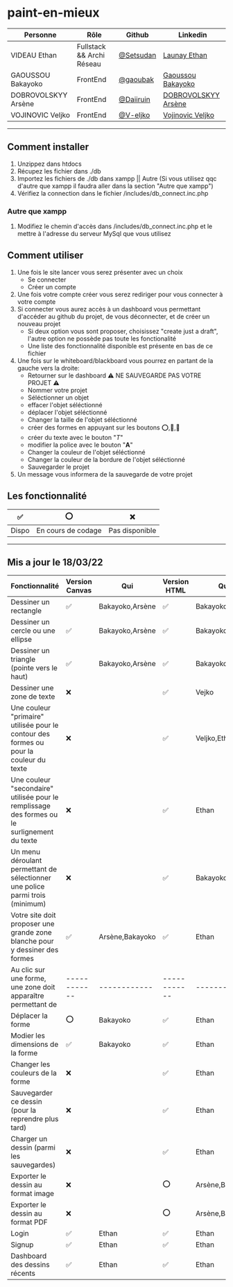 # paint-en-mieux

| Personne            | Rôle                      | Github                                   | Linkedin                                                                               |
| ------------------- | ------------------------- | ---------------------------------------- | -------------------------------------------------------------------------------------- |
| VIDEAU Ethan        | Fullstack && Archi Réseau | [@Setsudan](https://github.com/Setsudan) | [Launay Ethan](https://www.linkedin.com/in/videau-launay-ethan/)                       |
| GAOUSSOU Bakayoko   | FrontEnd                  | [@gaoubak](https://github.com/gaoubak)   | [Gaoussou Bakayoko](https://www.linkedin.com/in/kader-bakayoko-341b53190/)             |
| DOBROVOLSKYY Arsène | FrontEnd          | [@Daiiruin](https://github.com/Daiiruin) | [DOBROVOLSKYY Arsène](https://www.linkedin.com/in/ars%C3%A8ne-dobrovolskyy-458045226/) |
| VOJINOVIC Veljko    | FrontEnd         | [@V-eljko](https://github.com/V-eljko)   | [Vojinovic Veljko](https://www.linkedin.com/in/veljko-vojinovic-365823226/)            |

---

## Comment installer

1. Unzippez dans htdocs
2. Récupez les fichier dans ./db
3. Importez les fichiers de ./db dans xampp || Autre (Si vous utilisez qqc d'autre que xampp il faudra aller dans la section "Autre que xampp")
4. Vérifiez la connection dans le fichier /includes/db_connect.inc.php

### Autre que xampp

1. Modifiez le chemin d'accès dans /includes/db_connect.inc.php et le mettre à l'adresse du serveur MySql que vous utilisez

## Comment utiliser

1. Une fois le site lancer vous serez présenter avec un choix
   - Se connecter
   - Créer un compte
2. Une fois votre compte créer vous serez rediriger pour vous connecter à votre compte
3. Si connecter vous aurez accès à un dashboard vous permettant d'accéder au github du projet, de vous déconnecter, et de créer un nouveau projet
   - Si deux option vous sont proposer, choisissez "create just a draft", l'autre option ne possède pas toute les fonctionalité
   - Une liste des fonctionnalité disponible est présente en bas de ce fichier
4. Une fois sur le whiteboard/blackboard vous pourrez en partant de la gauche vers la droite:
   - Retourner sur le dashboard ⚠️ NE SAUVEGARDE PAS VOTRE PROJET ⚠️
   - Nommer votre projet
   - Séléctionner un objet
   - effacer l'objet séléctionné
   - déplacer l'objet séléctionné
   - Changer la taille de l'objet séléctionné
   - créer des formes en appuyant sur les boutons ⭕,🔺,🔲
   - créer du texte avec le bouton "_T_"
   - modifier la police avec le bouton "**A**"
   - Changer la couleur de l'objet séléctionné
   - Changer la couleur de la bordure de l'objet séléctionné
   - Sauvegarder le projet
5. Un message vous informera de la sauvegarde de votre projet

## Les fonctionnalité

| ✅    | ⭕                 | ❌             |
| ----- | ------------------ | -------------- |
| Dispo | En cours de codage | Pas disponible |

---

## Mis a jour le 18/03/22

| Fonctionnalité                                                                               | Version Canvas | Qui             | Version HTML | Qui             |
| -------------------------------------------------------------------------------------------- | -------------- | --------------- | ------------ | --------------- |
| Dessiner un rectangle                                                                        | ✅             | Bakayoko,Arsène | ✅           | Bakayoko,Arsène |
| Dessiner un cercle ou une ellipse                                                            | ✅             | Bakayoko,Arsène | ✅           | Bakayoko,Arsène |
| Dessiner un triangle (pointe vers le haut)                                                   | ✅             | Bakayoko,Arsène | ✅           | Bakayoko,Arsène |
| Dessiner une zone de texte                                                                   | ❌             |                 | ✅           | Vejko           |
| Une couleur "primaire" utilisée pour le contour des formes ou pour la couleur du texte       | ❌             |                 | ✅           | Veljko,Ethan    |
| Une couleur "secondaire" utilisée pour le remplissage des formes ou le surlignement du texte | ❌             |                 | ✅           | Ethan           |
| Un menu déroulant permettant de sélectionner une police parmi trois (minimum)                | ❌             |                 | ✅           | Bakayoko,Ethan  |
| Votre site doit proposer une grande zone blanche pour y dessiner des formes                  | ✅             | Arsène,Bakayoko | ✅           | Ethan           |
| Au clic sur une forme, une zone doit apparaître permettant de                                | ------------   | ------------    | ------------ | ------------    |
| Déplacer la forme                                                                            | ⭕             | Bakayoko        | ✅           | Ethan           |
| Modier les dimensions de la forme                                                            | ✅             | Bakayoko        | ✅           | Ethan           |
| Changer les couleurs de la forme                                                             | ❌             |                 | ✅           | Ethan           |
| Sauvegarder ce dessin (pour la reprendre plus tard)                                          | ❌             |                 | ✅           | Ethan           |
| Charger un dessin (parmi les sauvegardes)                                                    | ❌             |                 | ✅           | Ethan           |
| Exporter le dessin au format image                                                           | ❌             |                 | ⭕           | Arsène,Bakayoko |
| Exporter le dessin au format PDF                                                             | ❌             |                 | ⭕           | Arsène,Bakayoko |
| Login                                                                                        | ✅             | Ethan           | ✅           | Ethan           |
| Signup                                                                                       | ✅             | Ethan           | ✅           | Ethan           |
| Dashboard des dessins récents                                                                | ✅             | Ethan           | ✅           | Ethan           |

